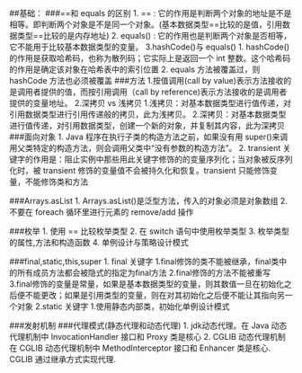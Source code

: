 ##基础：
###==和 equals 的区别
	1. == : 它的作用是判断两个对象的地址是不是相等。即判断两个对象是不是同一个对象。(基本数据类型==比较的是值，引用数据类型==比较的是内存地址)
	2. equals() : 它的作用也是判断两个对象是否相等，它不能用于比较基本数据类型的变量。
	3.hashCode()与 equals()
		1. hashCode() 的作用是获取哈希码，也称为散列码；它实际上是返回一个 int 整数。这个哈希码的作用是确定该对象在哈希表中的索引位置
		2. equals 方法被覆盖过，则 hashCode 方法也必须被覆盖
###方法
	1.按值调用(call by value)表示方法接收的是调用者提供的值，而按引用调用（call by reference)表示方法接收的是调用者提供的变量地址。
	2.深拷贝 vs 浅拷贝
		1.浅拷贝：对基本数据类型进行值传递，对引用数据类型进行引用传递般的拷贝，此为浅拷贝。
		2.深拷贝：对基本数据类型进行值传递，对引用数据类型，创建一个新的对象，并复制其内容，此为深拷贝
###面向对象
	1. Java 程序在执行子类的构造方法之前，如果没有用 super()来调用父类特定的构造方法，则会调用父类中“没有参数的构造方法”。
	2. transient 关键字的作用是：阻止实例中那些用此关键字修饰的的变量序列化；当对象被反序列化时，被 transient 修饰的变量值不会被持久化和恢复。transient 只能修饰变量，不能修饰类和方法

###Arrays.asList
    1. Arrays.asList()是泛型方法，传入的对象必须是对象数组
    2. 不要在 foreach 循环里进行元素的 remove/add 操作

###枚举
    1. 使用 == 比较枚举类型
    2. 在 switch 语句中使用枚举类型
    3. 枚举类型的属性,方法和构造函数
    4. 单例设计与策略设计模式

###final,static,this,super
    1. final 关键字
        1.final修饰的类不能被继承，final类中的所有成员方法都会被隐式的指定为final方法
        2.final修饰的方法不能被重写
        3.final修饰的变量是常量，如果是基本数据类型的变量，则其数值一旦在初始化之后便不能更改；如果是引用类型的变量，则在对其初始化之后便不能让其指向另一个对象
    2.static 关键字
        1.使用静态内部类，初始化单例设计模式    

###发射机制
###代理模式(静态代理和动态代理)
    1. jdk动态代理。在 Java 动态代理机制中 InvocationHandler 接口和 Proxy 类是核心
    2. CGLIB 动态代理机制 在 CGLIB 动态代理机制中 MethodInterceptor 接口和 Enhancer 类是核心.
       CGLIB 通过继承方式实现代理.